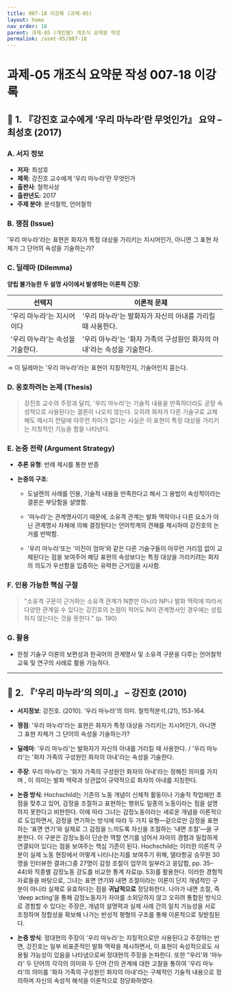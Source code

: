 ```yaml
---
title: 007-18 이강록 (과제-05)
layout: home
nav_order: 18
parent: 과제-05 (개인별) 개조식 요약문 작성
permalink: /asmt-05/007-18
---
```


# 과제-05 개조식 요약문 작성 007-18 이강록 

## 📘 1. 『강진호 교수에게 ‘우리 마누라’란 무엇인가』 요약 – 최성호 (2017)

### A. 서지 정보  
- **저자**: 최성호 
- **제목**: 강진호 교수에게 ‘우리 마누라’란 무엇인가
- **출판사**: 철학사상  
- **출판년도**: 2017  
- **주제 분야**: 분석철학, 언어철학


### B. 쟁점 (Issue)  
'우리 마누라'라는 표현은 화자가 특정 대상을 가리키는 지시어인가, 아니면 그 표현 자체가 그 단어의 속성을 기술하는가?


### C. 딜레마 (Dilemma)  
**양립 불가능한 두 설명 사이에서 발생하는 이론적 긴장**:

| 선택지 | 이론적 문제 |
|--------|-------------|
| '우리 마누라'는 지시어이다 | '우리 마누라'는 발화자가 자신의 아내를 가리킬 때 사용한다. |
| '우리 마누라'는 속성을 기술한다. | '우리 마누라'는 '화자 가족의 구성원인 화자의 아내'라는 속성을 기술한다. |

→ 이 딜레마는 '우리 마누라'라는 표현이 지칭적인지, 기술어인지 묻는다.

### D. 옹호하려는 논제 (Thesis)  
> 강진호 교수의 주장과 달리, '우리 마누라'는 기술적 내용을 만족하더라도 곧장 속성적으로 사용된다는 결론이 나오지 않는다. 오히려 화자가 다른 기술구로 교체해도 메시지 전달에 아무런 차이가 없다는 사실은 이 표현이 특정 대상을 가리키는 지칭적인 기능을 함을 나타낸다.

### E. 논증 전략 (Argument Strategy)  
- **추론 유형**: 반례 제시를 통한 반증
- **논증의 구조**:

  - 도널렌의 사례를 인용, 기술적 내용을 만족한다고 해서 그 용법이 속성적이라는 결론은 부당함을 설명함.  

  - '마누라'는 관계명사이기 때문에, 소유격 관계는 발화 맥락이나 다른 요소가 아닌 관계명사 자체에 의해 결정된다는 언어학계의 견해를 제시하여 강진호의 논거를 반박함. 

  - '우리 마누라'또는 '미진이 엄마'와 같은 다른 기술구들이 아무런 거리낌 없이 교체된다는 점을 보여주어 해당 표현의 속성보다는 특정 대상을 가리키려는 화자의 의도가 우선함을 입증하는 유력한 근거임을 시사함.  



### F. 인용 가능한 핵심 구절
> "소유격 구문이 근거하는 소유격 관계가 N뿐만 아니라 NP나 발화 맥락에 따라서 다양한 관계일 수 있다는 강진호의 논점이 적어도 N이 관계명사인 경우에는 성립하지 않는다는 것을 뜻한다." (p. 190)  


### G. 활용
- 한정 기술구 이론의 보편성과 한국어의 관계명사 및 소유격 구문을 다루는 언어철학 교육 및 연구의 사례로 활용 가능하다.

---

## 📘 2. 『‘우리 마누라’의 의미.』 – 강진호 (2010)

- **서지정보**: 강진호. (2010). ‘우리 마누라’의 의미. 철학적분석,(21), 153-164.

- **쟁점**: '우리 마누라'라는 표현은 화자가 특정 대상을 가리키는 지시어인가, 아니면 그 표현 자체가 그 단어의 속성을 기술하는가? 
- **딜레마**: '우리 마누라'는 발화자가 자신의 아내를 가리킬 때 사용한다. / '우리 마누라'는 '화자 가족의 구성원인 화자의 아내'라는 속성을 기술한다.  
- **주장**: 우리 마누라'는 '화자 가족의 구성원인 화자의 아내'라는 정해진 의미를 가지며 , 이 의미는 발화 맥락과 상관없이 규약적으로 화자의 아내를 지칭한다.  
- **논증 방식**: Hochschild는 기존의 노동 개념이 신체적 활동이나 기술적 작업에만 초점을 맞추고 있어, 감정을 조절하고 표현하는 행위도 일종의 노동이라는 점을 설명하지 못한다고 비판한다. 이에 따라 그녀는 감정노동이라는 새로운 개념을 이론적으로 도입하면서, 감정을 연기하는 방식에 따라 두 가지 유형—겉으로만 감정을 표현하는 ‘표면 연기’와 실제로 그 감정을 느끼도록 자신을 조절하는 ‘내면 조절’—을 구분한다. 이 구분은 감정노동이 단순한 역할 연기를 넘어서 자아의 경험과 밀접하게 연결되어 있다는 점을 보여주는 핵심 기준이 된다. Hochschild는 이러한 이론적 구분이 실제 노동 현장에서 어떻게 나타나는지를 보여주기 위해, 델타항공 승무원 30명을 인터뷰한 결과(그중 27명이 감정 조절이 업무의 일부라고 응답함, pp. 35–44)와 직종별 감정노동 강도를 비교한 통계 자료(p. 53)를 활용한다. 이러한 경험적 자료들을 바탕으로, 그녀는 표면 연기와 내면 조절이라는 이론이 단지 개념적인 구분이 아니라 실제로 유효하다는 점을 **귀납적으로** 정당화한다. 나아가 내면 조절, 즉 ‘deep acting’을 통해 감정노동자가 자아를 소외당하지 않고 오히려 통합된 방식으로 경험할 수 있다는 주장은, 개념의 설명력과 실제 사례 간의 일치 가능성을 서로 조정하며 정합성을 확보해 나가는 반성적 평형의 구조를 통해 이론적으로 뒷받침된다.

- **논증 방식**: 정대현의 주장이 '우리 마누라'는 지칭적으로만 사용된다고 주장하는 반면, 강진호는 일부 비표준적인 발화 맥락을 제시하면서, 이 표현이 속성적으로도 사용될 가능성이 있음을 나타냄으로써 정대현의  주장을 논파한다. 또한 "우리'와 '마누라' 두 단어의 각각의 의미와 두 단어 간의 관계에 대한 고찰을 통하여 '우리 마누라'의 의미를 '화자 가족의 구성원인 화자의 아내'라는 구체적인 기술적 내용으로 정의하며 자신의 속성적 해석을 이론적으로 정당화하였다.


